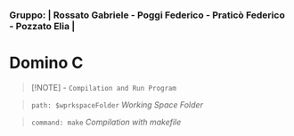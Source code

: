 ### Gruppo: | Rossato Gabriele - Poggi Federico - Praticò Federico - Pozzato Elia |

# Domino C

<!-- ```c
Compilazione sistemi UNIX:

path: $workspaceFolde
command: make

``` -->

> [!NOTE] - `Compilation and Run Program`

> `path: $wprkspaceFolder` _Working Space Folder_

> `command: make` _Compilation with makefile_
